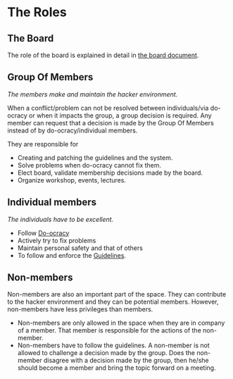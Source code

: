 # The Roles

## The Board

The role of the board is explained in detail in [the board document](board.md).

## Group Of Members

*The members make and maintain the hacker environment.*

When a conflict/problem can not be resolved between individuals/via do-ocracy or when it impacts the group, a group decision is required.  Any member can request that a decision is made by the Group Of Members instead of by do-ocracy/individual members.

They are responsible for

- Creating and patching the guidelines and the system.
- Solve problems when do-ocracy cannot fix them.
- Elect board, validate membership decisions made by the board.
- Organize workshop, events, lectures.

## Individual members

*The individuals have to be excellent.*

- Follow [Do-ocracy](do-ocracy.md)
- Actively try to fix problems
- Maintain personal safety and that of others
- To follow and enforce the [Guidelines](../guidelines/README.md).

## Non-members

Non-members are also an important part of the space. They can contribute to the hacker environment and they can be potential members. However, non-members have less privileges than members.

- Non-members are only allowed in the space when they are in company of a member. That member is responsible for the actions of the non-member.
- Non-members have to follow the guidelines. A non-member is not allowed to challenge a decision made by the group. Does the non-member disagree with a decision made by the group, then he/she should become a member and bring the topic forward on a meeting.
